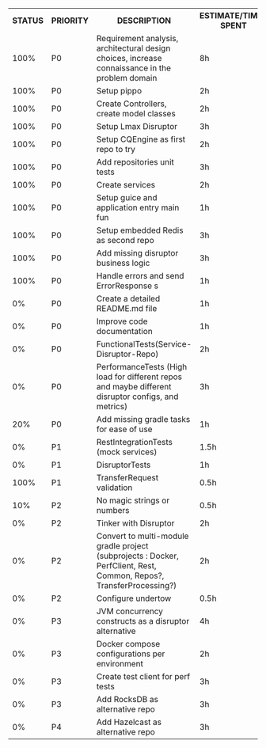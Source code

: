 
<table align=center>
    <tr>
        <th>STATUS</td>
        <th>PRIORITY</td>
        <th>DESCRIPTION</td>
        <th>ESTIMATE/TIME-SPENT</td>
    </tr>
    <tr>
        <td>100%</td>
        <td>P0</td>
        <td>Requirement analysis, architectural design choices, increase connaissance in the  problem domain</td>
        <td>8h</td>
    </tr>
    <tr>
        <td>100%</td>
        <td>P0</td>
        <td>Setup pippo</td>
        <td>2h</td>
    </tr>
    <tr>
        <td>100%</td>
        <td>P0</td>
        <td>Create Controllers, create model classes</td>
        <td>2h</td>
    </tr>
    <tr>
        <td>100%</td>
        <td>P0</td>
        <td>Setup Lmax Disruptor</td>
        <td>3h</td>
    </tr>
    <tr>
        <td>100%</td>
        <td>P0</td>
        <td>Setup CQEngine as first repo to try</td>
        <td>2h</td>
    </tr>
    <tr>
        <td>100%</td>
        <td>P0</td>
        <td>Add repositories unit tests</td>
        <td>3h</td>
    </tr>
    <tr>
        <td>100%</td>
        <td>P0</td>
        <td>Create services</td>
        <td>2h</td>
    </tr>
    <tr>
        <td>100%</td>
        <td>P0</td>
        <td>Setup guice and application entry main fun</td>
        <td>1h</td>
    </tr>
    <tr>
        <td>100%</td>
        <td>P0</td>
        <td>Setup embedded Redis as second repo</td>
        <td>3h</td>
    </tr>
    <tr>
        <td>100%</td>
        <td>P0</td>
        <td>Add missing disruptor business logic</td>
        <td>3h</td>
    </tr>
    <tr>
        <td>100%</td>
        <td>P0</td>
        <td>Handle errors and send ErrorResponse s</td>
        <td>1h</td>
    </tr>
    <tr>
        <td>0%</td>
        <td>P0</td>
        <td>Create a detailed README.md file</td>
        <td>1h</td>
    </tr>
    <tr>
        <td>0%</td>
        <td>P0</td>
        <td>Improve code documentation</td>
        <td>1h</td>
    </tr>
    <tr>
        <td>0%</td>
        <td>P0</td>
        <td>FunctionalTests(Service-Disruptor-Repo)</td>
        <td>2h</td>
    </tr>
    <tr>
        <td>0%</td>
        <td>P0</td>
        <td>PerformanceTests (High load for different repos and maybe different disruptor configs, and metrics)</td>
        <td>3h</td>
    </tr>
    <tr>
        <td>20%</td>
        <td>P0</td>
        <td>Add missing gradle tasks for ease of use</td>
        <td>1h</td>
    </tr>
    <tr>
        <td>0%</td>
        <td>P1</td>
        <td>RestIntegrationTests (mock services)</td>
        <td>1.5h</td>
    </tr>
    <tr>
        <td>0%</td>
        <td>P1</td>
        <td>DisruptorTests</td>
        <td>1h</td>
    </tr>
    <tr>
        <td>100%</td>
        <td>P1</td>
        <td>TransferRequest validation</td>
        <td>0.5h</td>
    </tr>
    <tr>
        <td>10%</td>
        <td>P2</td>
        <td>No magic strings or numbers</td>
        <td>0.5h</td>
    </tr>
    <tr>
        <td>0%</td>
        <td>P2</td>
        <td>Tinker with Disruptor</td>
        <td>2h</td>
    </tr>
    <tr>
        <td>0%</td>
        <td>P2</td>
        <td>Convert to multi-module gradle project (subprojects : Docker, PerfClient, Rest, Common, Repos?, TransferProcessing?)</td>
        <td>2h</td>
    </tr>
    <tr>
        <td>0%</td>
        <td>P2</td>
        <td>Configure undertow</td>
        <td>0.5h</td>
    </tr>
    <tr>
        <td>0%</td>
        <td>P3</td>
        <td>JVM concurrency constructs as a disruptor alternative</td>
        <td>4h</td>
    </tr>
    <tr>
        <td>0%</td>
        <td>P3</td>
        <td>Docker compose configurations per environment</td>
        <td>2h</td>
    </tr>
    <tr>
        <td>0%</td>
        <td>P3</td>
        <td>Create test client for perf tests</td>
        <td>3h</td>
    </tr>
    <tr>
        <td>0%</td>
        <td>P3</td>
        <td>Add RocksDB as alternative repo</td>
        <td>3h</td>
    </tr>
    <tr>
        <td>0%</td>
        <td>P4</td>
        <td>Add Hazelcast as alternative repo</td>
        <td>3h</td>
    </tr>
